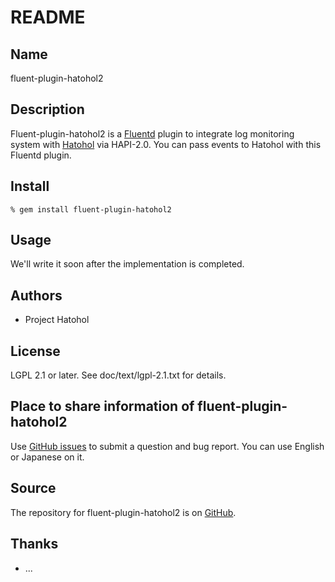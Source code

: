 # README

## Name

fluent-plugin-hatohol2

## Description

Fluent-plugin-hatohol2 is a [Fluentd](http://www.fluentd.org/) plugin
to integrate log monitoring system with
[Hatohol](http://www.hatohol.org/) via HAPI-2.0. You can pass events to Hatohol
with this Fluentd plugin.

## Install

    % gem install fluent-plugin-hatohol2

## Usage

We'll write it soon after the implementation is completed.

## Authors

* Project Hatohol

## License

LGPL 2.1 or later. See doc/text/lgpl-2.1.txt for details.

## Place to share information of fluent-plugin-hatohol2

Use
[GitHub issues](https://github.com/project-hatohol/fluent-plugin-hatohol2/issues)
to submit a question and bug report. You can use English or Japanese
on it.

## Source

The repository for fluent-plugin-hatohol2 is on
[GitHub](https://github.com/project-hatohol/fluent-plugin-hatohol2/).

## Thanks

* ...

